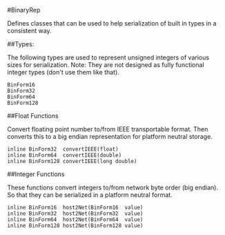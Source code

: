 #BinaryRep

Defines classes that can be used to help serialization of built in types in a consistent way.

##Types:

The following types are used to represent unsigned integers of various sizes for serialization.
Note: They are not designed as fully functional integer types (don't use them like that).

    BinForm16
    BinForm32
    BinForm64
    BinForm128


##Float Functions

Convert floating point number to/from IEEE transportable format.
Then converts this to a big endian representation for platform neutral storage.

    inline BinForm32  convertIEEE(float)
    inline BinForm64  convertIEEE(double)
    inline BinForm128 convertIEEE(long double)

##Integer Functions

These functions convert integers to/from network byte order (big endian).
So that they can be serialized in a platform neutral format.

    inline BinForm16  host2Net(BinForm16  value)
    inline BinForm32  host2Net(BinForm32  value)
    inline BinForm64  host2Net(BinForm64  value)
    inline BinForm128 host2Net(BinForm128 value)


